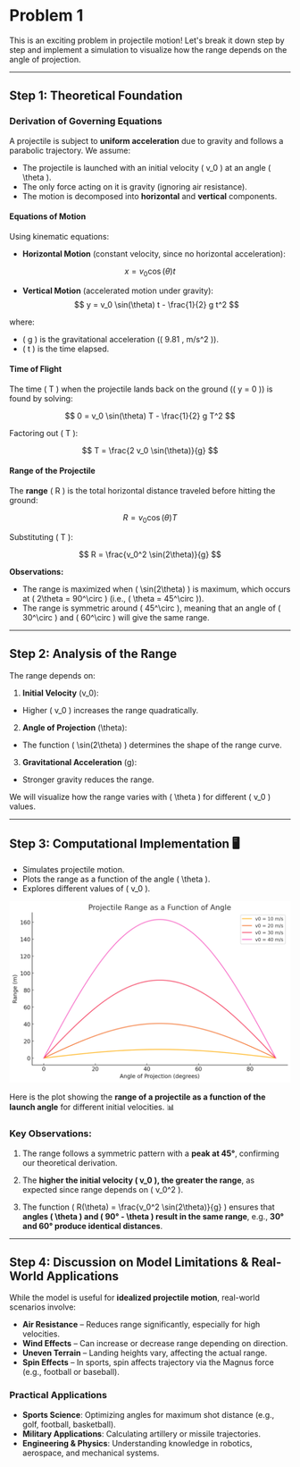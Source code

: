 # Problem 1

This is an exciting problem in projectile motion! Let's break it down step by step and implement a simulation to visualize how the range depends on the angle of projection.

---

## **Step 1: Theoretical Foundation** 

### **Derivation of Governing Equations**

A projectile is subject to **uniform acceleration** due to gravity and follows a parabolic trajectory. We assume:

- The projectile is launched with an initial velocity \( v_0 \) at an angle \( \theta \).
- The only force acting on it is gravity (ignoring air resistance).
- The motion is decomposed into **horizontal** and **vertical** components.

#### **Equations of Motion**
Using kinematic equations:

- **Horizontal Motion** (constant velocity, since no horizontal acceleration):

$$
  x = v_0 \cos(\theta) t
$$

- **Vertical Motion** (accelerated motion under gravity):
$$
  y = v_0 \sin(\theta) t - \frac{1}{2} g t^2
$$

where:
- \( g \) is the gravitational acceleration (\( 9.81 \, m/s^2 \)).
- \( t \) is the time elapsed.

#### **Time of Flight**
The time \( T \) when the projectile lands back on the ground (\( y = 0 \)) is found by solving:

$$
0 = v_0 \sin(\theta) T - \frac{1}{2} g T^2
$$

Factoring out \( T \):

$$
T = \frac{2 v_0 \sin(\theta)}{g}
$$

#### **Range of the Projectile**
The **range** \( R \) is the total horizontal distance traveled before hitting the ground:

$$
R = v_0 \cos(\theta) T
$$

Substituting \( T \):

$$
R = \frac{v_0^2 \sin(2\theta)}{g}
$$

**Observations:**
- The range is maximized when \( \sin(2\theta) \) is maximum, which occurs at \( 2\theta = 90^\circ \) (i.e., \( \theta = 45^\circ \)).
- The range is symmetric around \( 45^\circ \), meaning that an angle of \( 30^\circ \) and \( 60^\circ \) will give the same range.

---

## **Step 2: Analysis of the Range**
The range depends on:

1. **Initial Velocity** \(v_0\): 
- Higher \( v_0 \) increases the range quadratically.

2. **Angle of Projection** \(\theta\):
- The function \( \sin(2\theta) \) determines the shape of the range curve.

3. **Gravitational Acceleration** \(g\): 
- Stronger gravity reduces the range.

We will visualize how the range varies with \( \theta \) for different \( v_0 \) values.

---

## **Step 3: Computational Implementation** 🖥️

- Simulates projectile motion.
- Plots the range as a function of the angle \( \theta \).
- Explores different values of \( v_0 \).


 ![alt text](output.png)


Here is the plot showing the **range of a projectile as a function of the launch angle** for different initial velocities. 📊

### **Key Observations:**
1. The range follows a symmetric pattern with a **peak at 45°**, confirming our theoretical derivation.

2. The **higher the initial velocity \( v_0 \), the greater the range**, as expected since range depends on \( v_0^2 \).

3. The function \( R(\theta) = \frac{v_0^2 \sin(2\theta)}{g} \) ensures that **angles \( \theta \) and \( 90° - \theta \) result in the same range**, e.g., **30° and 60° produce identical distances**.

---

## **Step 4: Discussion on Model Limitations & Real-World Applications**
While the model is useful for **idealized projectile motion**, real-world scenarios involve:

- **Air Resistance** – Reduces range significantly, especially for high velocities.
- **Wind Effects** – Can increase or decrease range depending on direction.
- **Uneven Terrain** – Landing heights vary, affecting the actual range.
- **Spin Effects** – In sports, spin affects trajectory via the Magnus force (e.g., football or baseball).

### **Practical Applications**
- **Sports Science**: Optimizing angles for maximum shot distance (e.g., golf, football, basketball).
- **Military Applications**: Calculating artillery or missile trajectories.
- **Engineering & Physics**: Understanding knowledge in robotics, aerospace, and mechanical systems.
